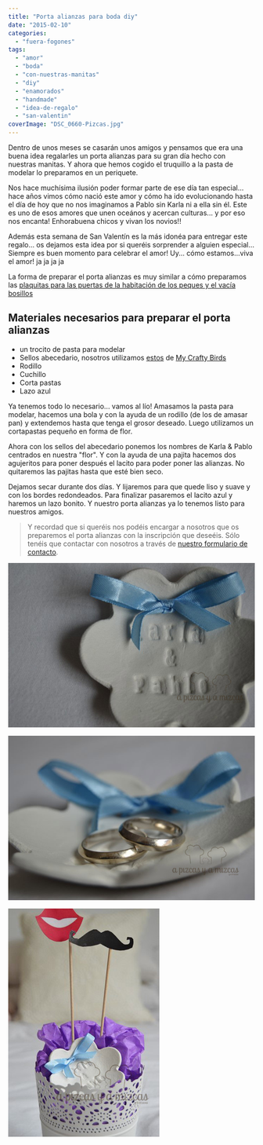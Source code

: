 ```yaml
---
title: "Porta alianzas para boda diy"
date: "2015-02-10"
categories:
  - "fuera-fogones"
tags:
  - "amor"
  - "boda"
  - "con-nuestras-manitas"
  - "diy"
  - "enamorados"
  - "handmade"
  - "idea-de-regalo"
  - "san-valentin"
coverImage: "DSC_0660-Pizcas.jpg"
---
```


Dentro de unos meses se casarán unos amigos y pensamos que era una buena idea regalarles un porta alianzas para su gran día hecho con nuestras manitas. Y ahora que hemos cogido el truquillo a la pasta de modelar lo preparamos en un periquete.

Nos hace muchísima ilusión poder formar parte de ese día tan especial... hace años vimos cómo nació este amor y cómo ha ido evolucionando hasta el día de hoy que no nos imaginamos a Pablo sin Karla ni a ella sin él. Este es uno de esos amores que unen oceános y acercan culturas... y por eso nos encanta! Enhorabuena chicos y vivan los novios!!

Además esta semana de San Valentín es la más idonéa para entregar este regalo... os dejamos esta idea por si queréis sorprender a alguien especial... Siempre es buen momento para celebrar el amor! Uy... cómo estamos...viva el amor! ja ja ja ja

La forma de preparar el porta alianzas es muy similar a cómo preparamos las [plaquitas para las puertas de la habitación de los peques y el vacía bosillos](/regalos-con-pasta-para-modelar/ "Regalitos con pasta para modelar")

## Materiales necesarios para preparar el porta alianzas

- un trocito de pasta para modelar
- Sellos abecedario, nosotros utilizamos [estos](http://www.mycraftybirds.com/sellos/436-stamp-clear-a6-artis-decor-abc-1.html "Sellos abecedarios de My Crafty Birds") de [My Crafty Birds](http://www.mycraftybirds.com/blog/ "My Crafty Birds, tienda creativa")
- Rodillo
- Cuchillo
- Corta pastas
- Lazo azul

Ya tenemos todo lo necesario... vamos al lío! Amasamos la pasta para modelar, hacemos una bola y con la ayuda de un rodillo (de los de amasar pan) y extendemos hasta que tenga el grosor deseado. Luego utilizamos un cortapastas pequeño en forma de flor.

Ahora con los sellos del abecedario ponemos los nombres de Karla & Pablo centrados en nuestra "flor". Y con la ayuda de una pajita hacemos dos agujeritos para poner después el lacito para poder poner las alianzas. No quitaremos las pajitas hasta que esté bien seco.

Dejamos secar durante dos días. Y lijaremos para que quede liso y suave y con los bordes redondeados. Para finalizar pasaremos el lacito azul y haremos un lazo bonito. Y nuestro porta alianzas ya lo tenemos listo para nuestros amigos.

> Y recordad que si queréis nos podéis encargar a nosotros que os preparemos el porta alianzas con la inscripción que deseéis. Sólo tenéis que contactar con nosotros a través de [nuestro formulario de contacto](/contacto/ "Contacto").

![Porta alianzas hecho con nuestras manitas](images/DSC_0656-Pizcas.jpg)

![Prbbando el porta alianzas](images/DSC_0660-Pizcas.jpg)

![Porta alianzas listo para regalar](images/DSC_0665-Pizcas.jpg)
